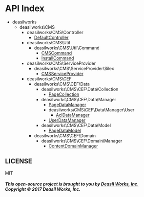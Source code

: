 API Index
=========

* deasilworks
    * deasilworks\CMS
        * deasilworks\CMS\Controller
            * [DefaultController](deasilworks-CMS-Controller-DefaultController.md)
        * deasilworks\CMS\Util
            * deasilworks\CMS\Util\Command
                * [CMSCommand](deasilworks-CMS-Util-Command-CMSCommand.md)
                * [InstallCommand](deasilworks-CMS-Util-Command-InstallCommand.md)
        * deasilworks\CMS\ServiceProvider
            * deasilworks\CMS\ServiceProvider\Silex
                * [CMSServiceProvider](deasilworks-CMS-ServiceProvider-Silex-CMSServiceProvider.md)
        * deasilworks\CMS\CEF
            * deasilworks\CMS\CEF\Data
                * deasilworks\CMS\CEF\Data\Collection
                    * [PageCollection](deasilworks-CMS-CEF-Data-Collection-PageCollection.md)
                * deasilworks\CMS\CEF\Data\Manager
                    * [PageDataManager](deasilworks-CMS-CEF-Data-Manager-PageDataManager.md)
                    * deasilworks\CMS\CEF\Data\Manager\User
                        * [AclDataManager](deasilworks-CMS-CEF-Data-Manager-User-AclDataManager.md)
                    * [UserDataManager](deasilworks-CMS-CEF-Data-Manager-UserDataManager.md)
                * deasilworks\CMS\CEF\Data\Model
                    * [PageDataModel](deasilworks-CMS-CEF-Data-Model-PageDataModel.md)
            * deasilworks\CMS\CEF\Domain
                * deasilworks\CMS\CEF\Domain\Manager
                    * [ContentDomainManager](deasilworks-CMS-CEF-Domain-Manager-ContentDomainManager.md)


## LICENSE

MIT

##### This open-source project is brought to you by [Deasil Works, Inc.](http://deasil.works/) Copyright &copy; 2017 Deasil Works, Inc.